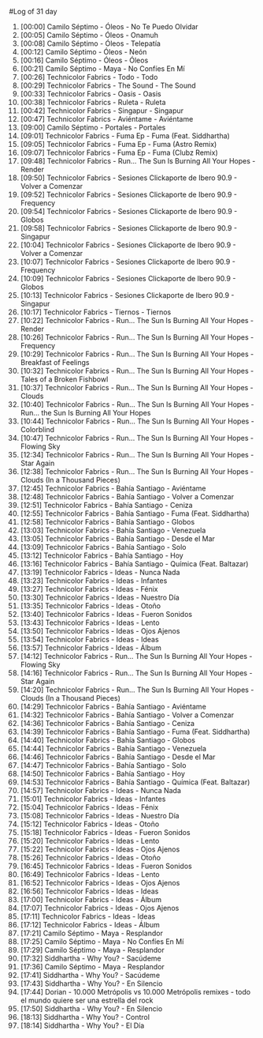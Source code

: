 #Log of 31 day

1. [00:00] Camilo Séptimo - Óleos - No Te Puedo Olvidar
1. [00:05] Camilo Séptimo - Óleos - Onamuh
1. [00:08] Camilo Séptimo - Óleos - Telepatía
1. [00:12] Camilo Séptimo - Óleos - Neón
1. [00:16] Camilo Séptimo - Óleos - Óleos
1. [00:21] Camilo Séptimo - Maya - No Confíes En Mí
1. [00:26] Technicolor Fabrics - Todo - Todo
1. [00:29] Technicolor Fabrics - The Sound - The Sound
1. [00:33] Technicolor Fabrics - Oasis - Oasis
1. [00:38] Technicolor Fabrics - Ruleta - Ruleta
1. [00:42] Technicolor Fabrics - Singapur - Singapur
1. [00:47] Technicolor Fabrics - Aviéntame - Aviéntame
1. [09:00] Camilo Séptimo - Portales - Portales
1. [09:01] Technicolor Fabrics - Fuma Ep - Fuma (Feat. Siddhartha)
1. [09:05] Technicolor Fabrics - Fuma Ep - Fuma (Astro Remix)
1. [09:07] Technicolor Fabrics - Fuma Ep - Fuma (Clubz Remix)
1. [09:48] Technicolor Fabrics - Run... The Sun Is Burning All Your Hopes - Render
1. [09:50] Technicolor Fabrics - Sesiones Clickaporte de Ibero 90.9 - Volver a Comenzar
1. [09:52] Technicolor Fabrics - Sesiones Clickaporte de Ibero 90.9 - Frequency
1. [09:54] Technicolor Fabrics - Sesiones Clickaporte de Ibero 90.9 - Globos
1. [09:58] Technicolor Fabrics - Sesiones Clickaporte de Ibero 90.9 - Singapur
1. [10:04] Technicolor Fabrics - Sesiones Clickaporte de Ibero 90.9 - Volver a Comenzar
1. [10:07] Technicolor Fabrics - Sesiones Clickaporte de Ibero 90.9 - Frequency
1. [10:09] Technicolor Fabrics - Sesiones Clickaporte de Ibero 90.9 - Globos
1. [10:13] Technicolor Fabrics - Sesiones Clickaporte de Ibero 90.9 - Singapur
1. [10:17] Technicolor Fabrics - Tiernos - Tiernos
1. [10:22] Technicolor Fabrics - Run... The Sun Is Burning All Your Hopes - Render
1. [10:26] Technicolor Fabrics - Run... The Sun Is Burning All Your Hopes - Frequency
1. [10:29] Technicolor Fabrics - Run... The Sun Is Burning All Your Hopes - Breakfast of Feelings
1. [10:32] Technicolor Fabrics - Run... The Sun Is Burning All Your Hopes - Tales of a Broken Fishbowl
1. [10:37] Technicolor Fabrics - Run... The Sun Is Burning All Your Hopes - Clouds
1. [10:40] Technicolor Fabrics - Run... The Sun Is Burning All Your Hopes - Run... the Sun Is Burning All Your Hopes
1. [10:44] Technicolor Fabrics - Run... The Sun Is Burning All Your Hopes - Colorblind
1. [10:47] Technicolor Fabrics - Run... The Sun Is Burning All Your Hopes - Flowing Sky
1. [12:34] Technicolor Fabrics - Run... The Sun Is Burning All Your Hopes - Star Again
1. [12:38] Technicolor Fabrics - Run... The Sun Is Burning All Your Hopes - Clouds (In a Thousand Pieces)
1. [12:45] Technicolor Fabrics - Bahía Santiago - Aviéntame
1. [12:48] Technicolor Fabrics - Bahía Santiago - Volver a Comenzar
1. [12:51] Technicolor Fabrics - Bahía Santiago - Ceniza
1. [12:55] Technicolor Fabrics - Bahía Santiago - Fuma (Feat. Siddhartha)
1. [12:58] Technicolor Fabrics - Bahía Santiago - Globos
1. [13:03] Technicolor Fabrics - Bahía Santiago - Venezuela
1. [13:05] Technicolor Fabrics - Bahía Santiago - Desde el Mar
1. [13:09] Technicolor Fabrics - Bahía Santiago - Solo
1. [13:12] Technicolor Fabrics - Bahía Santiago - Hoy
1. [13:16] Technicolor Fabrics - Bahía Santiago - Química (Feat. Baltazar)
1. [13:19] Technicolor Fabrics - Ideas - Nunca Nada
1. [13:23] Technicolor Fabrics - Ideas - Infantes
1. [13:27] Technicolor Fabrics - Ideas - Fénix
1. [13:30] Technicolor Fabrics - Ideas - Nuestro Día
1. [13:35] Technicolor Fabrics - Ideas - Otoño
1. [13:40] Technicolor Fabrics - Ideas - Fueron Sonidos
1. [13:43] Technicolor Fabrics - Ideas - Lento
1. [13:50] Technicolor Fabrics - Ideas - Ojos Ajenos
1. [13:54] Technicolor Fabrics - Ideas - Ideas
1. [13:57] Technicolor Fabrics - Ideas - Álbum
1. [14:12] Technicolor Fabrics - Run... The Sun Is Burning All Your Hopes - Flowing Sky
1. [14:16] Technicolor Fabrics - Run... The Sun Is Burning All Your Hopes - Star Again
1. [14:20] Technicolor Fabrics - Run... The Sun Is Burning All Your Hopes - Clouds (In a Thousand Pieces)
1. [14:29] Technicolor Fabrics - Bahía Santiago - Aviéntame
1. [14:32] Technicolor Fabrics - Bahía Santiago - Volver a Comenzar
1. [14:36] Technicolor Fabrics - Bahía Santiago - Ceniza
1. [14:39] Technicolor Fabrics - Bahía Santiago - Fuma (Feat. Siddhartha)
1. [14:40] Technicolor Fabrics - Bahía Santiago - Globos
1. [14:44] Technicolor Fabrics - Bahía Santiago - Venezuela
1. [14:46] Technicolor Fabrics - Bahía Santiago - Desde el Mar
1. [14:47] Technicolor Fabrics - Bahía Santiago - Solo
1. [14:50] Technicolor Fabrics - Bahía Santiago - Hoy
1. [14:53] Technicolor Fabrics - Bahía Santiago - Química (Feat. Baltazar)
1. [14:57] Technicolor Fabrics - Ideas - Nunca Nada
1. [15:01] Technicolor Fabrics - Ideas - Infantes
1. [15:04] Technicolor Fabrics - Ideas - Fénix
1. [15:08] Technicolor Fabrics - Ideas - Nuestro Día
1. [15:12] Technicolor Fabrics - Ideas - Otoño
1. [15:18] Technicolor Fabrics - Ideas - Fueron Sonidos
1. [15:20] Technicolor Fabrics - Ideas - Lento
1. [15:22] Technicolor Fabrics - Ideas - Ojos Ajenos
1. [15:26] Technicolor Fabrics - Ideas - Otoño
1. [16:45] Technicolor Fabrics - Ideas - Fueron Sonidos
1. [16:49] Technicolor Fabrics - Ideas - Lento
1. [16:52] Technicolor Fabrics - Ideas - Ojos Ajenos
1. [16:56] Technicolor Fabrics - Ideas - Ideas
1. [17:00] Technicolor Fabrics - Ideas - Álbum
1. [17:07] Technicolor Fabrics - Ideas - Ojos Ajenos
1. [17:11] Technicolor Fabrics - Ideas - Ideas
1. [17:12] Technicolor Fabrics - Ideas - Álbum
1. [17:21] Camilo Séptimo - Maya - Resplandor
1. [17:25] Camilo Séptimo - Maya - No Confíes En Mí
1. [17:29] Camilo Séptimo - Maya - Resplandor
1. [17:32] Siddhartha - Why You? - Sacúdeme
1. [17:36] Camilo Séptimo - Maya - Resplandor
1. [17:41] Siddhartha - Why You? - Sacúdeme
1. [17:43] Siddhartha - Why You? - En Silencio
1. [17:44] Dorian - 10.000 Metrópolis vs 10.000 Metrópolis remixes - todo el mundo quiere ser una estrella del rock
1. [17:50] Siddhartha - Why You? - En Silencio
1. [18:13] Siddhartha - Why You? - Control
1. [18:14] Siddhartha - Why You? - El Día
